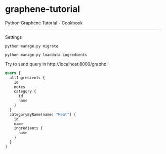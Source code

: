 # graphene-tutorial

Python Graphene Tutorial - Cookbook

---

Settings

```shell
python manage.py migrate

python manage.py loaddata ingredients
```

Try to send query in http://localhost:8000/graphql

```graphql
query {
  allIngredients {
    id
    notes
    category {
      id
      name
    }
  }
  categoryByName(name: "Meat") {
    id
    name
    ingredients {
      name
    }
  }
}
```

